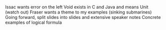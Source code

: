Issac wants error on the left
Void exists in C and Java and means Unit (watch out)
Fraser wants a theme to my examples (sinking submarines)
Going forward, split slides into slides and extensive speaker notes
Concrete examples of logical formula
